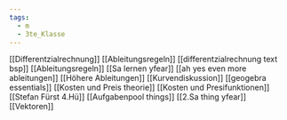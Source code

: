 ```yaml
---
tags:
  - m
  - 3te_Klasse
---
```

[[Differentzialrechnung]]
[[Ableitungsregeln]]
[[differentzialrechnung text bsp]]
[[Ableitungsregeln]]
[[Sa lernen yfear]]
[[ah yes even more ableitungen]]
[[Höhere Ableitungen]]
[[Kurvendiskussion]]
[[geogebra essentials]]
[[Kosten und Preis theorie]]
[[Kosten und Presifunktionen]]
[[Stefan Fürst 4.Hü]]
[[Aufgabenpool things]]
[[2.Sa thing yfear]]
[[Vektoren]]